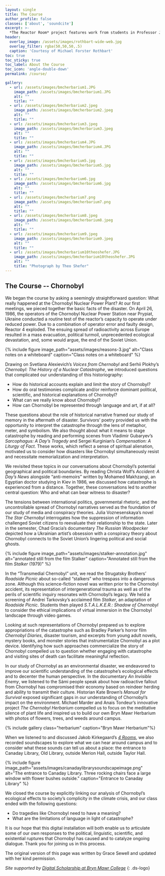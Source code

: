 ```yaml
---
layout: single
title: The Course
author_profile: false
classes: ['about', 'soundcite']
excerpt: >-
  *The Reactor Room* project features work from students in Professor José Vergara’s course RUSSB220 Chornobyl taught at Bryn Mawr College (Fall 2023) and RUSS043 Chernobyl: Nuclear Narratives and the Environment at Swarthmore College (Spring 2020). 
header:
  overlay_image: /assets/images/rothbart-wide-web.jpg
  overlay_filter: rgba(50,50,50,.5)
  caption: 'Courtesy of Michael Forster Rothbart'
toc: true
toc_sticky: true
toc_label: About the Course
toc_icon: 'angle-double-down'
permalink: /course/

gallery:
  - url: /assets/images/bmcherbarium1.JPG
    image_path: /assets/images/bmcherbarium1.JPG
    alt: ""
    title: ""
  - url: /assets/images/bmcherbarium2.jpeg
    image_path: /assets/images/bmcherbarium2.jpeg
    alt: ""
    title: ""
  - url: /assets/images/bmcherbarium3.jpeg
    image_path: /assets/images/bmcherbarium3.jpeg
    alt: ""
    title: ""
  - url: /assets/images/bmcherbarium4.JPG
    image_path: /assets/images/bmcherbarium4.JPG
    alt: ""
    title: ""
  - url: /assets/images/bmcherbarium5.jpg
    image_path: /assets/images/bmcherbarium5.jpg
    alt: ""
    title: ""
  - url: /assets/images/bmcherbarium6.jpg
    image_path: /assets/images/bmcherbarium6.jpg
    alt: ""
    title: ""
  - url: /assets/images/bmcherbarium7.png
    image_path: /assets/images/bmcherbarium7.png
    alt: ""
    title: ""
  - url: /assets/images/bmcherbarium8.jpeg
    image_path: /assets/images/bmcherbarium8.jpeg
    alt: ""
    title: ""
  - url: /assets/images/bmcherbarium9.jpeg
    image_path: /assets/images/bmcherbarium9.jpeg
    alt: ""
    title: ""
  - url: /assets/images/bmcherbarium10theoshefer.JPG
    image_path: /assets/images/bmcherbarium10theoshefer.JPG
    alt: ""
    title: "Photograph by Theo Shefer"
---
```


## The Course -- Chornobyl

We began the course by asking a seemingly straightforward question: What really happened at the Chornobyl Nuclear Power Plant? At our first meetings, we pieced together the basic facts of the disaster. On April 26, 1986, the operators of the Chornobyl Nuclear Power Station near Prypiat, Ukraine conducted a routine test of the reactor’s capacity to operate under reduced power. Due to a combination of operator error and faulty design, Reactor 4 exploded. The ensuing spread of radioactivity across Europe resulted in a mass evacuation, political turmoil, unprecedented ecological devastation, and, some would argue, the end of the Soviet Union.

{% include figure image_path="assets/images/reasons-3.jpg" alt="Class notes on a whiteboard" caption="Class notes on a whiteboard" %}

Drawing on Svetlana Alexievich’s *Voices from Chernobyl* and Serhii Plokhy’s *Chernobyl: The History of a Nuclear Catastrophe*, we introduced questions that complicated our understanding of this historiography: 

- How do historical accounts explain and limit the story of Chornobyl?  
- How do oral testimonies complicate and/or reinforce dominant political, scientific, and historical explanations of Chornobyl? 
- What can we really know about Chornobyl?
- How can Chornobyl be represented through language and art, if at all?

These questions about the role of historical narrative framed our study of memory in the aftermath of disaster. Survivors’ poetry provided us with the opportunity to interpret the catastrophe through the lens of metaphor, meter, and symbolism. We also thought about what it means to stage catastrophe by reading and performing scenes from Vladimir Gubaryev’s *Sarcophagus: A Day’s Tragedy* and Sergei Kurginian’s *Compensation: A Liturgy of Fact*. These works, which reflect a sense of spiritual alienation, motivated us to consider how disasters like Chornobyl simultaneously resist and necessitate memorialization and interpretation. 

We revisited these topics in our conversations about Chornobyl’s potential geographical and political boundaries. By reading Christa Wolf’s *Accident: A Day’s News* alongside “anti-memoirs” written by Mohamed Makhzangi, an Egyptian doctor studying in Kiev in 1986, we discussed how catastrophe is experienced from a distance. Together, these conversations led to another central question: Who and what can bear witness to disaster? 

The tensions between international politics, governmental rhetoric, and the uncontrollable spread of Chornobyl narratives served as the foundation of our study of media and conspiracy theories. Julia Voznesenskaya’s novel *The Star Chernobyl* interrogates how the suppression of information challenged Soviet citizens to reevaluate their relationship to the state. Later in the semester, Chad Gracia’s documentary *The Russian Woodpecker* depicted how a Ukrainian artist’s obsession with a conspiracy theory about Chornobyl connects to the Soviet Union’s lingering political and social ghosts.

{% include figure image_path="assets/images/stalker-annotation.jpg" alt="annotated still from the film Stalker" caption="Annotated still from the film *Stalker* (1979)" %}

In the “Transmedial Chernobyl” unit, we read the Strugatsky Brothers’ *Roadside Picnic* about so-called “stalkers” who trespass into a dangerous zone. Although this science-fiction novel was written prior to the Chornobyl accident, its representation of intergenerational trauma as well as of the perils of scientific inquiry resonates with Chornobyl’s legacy. We held a screening of Andrei Tarkovsky’s acclaimed film *Stalker*, an adaptation of *Roadside Picnic*. Students then played *S.T.A.L.K.E.R.: Shadow of Chernobyl* to consider the ethical implications of virtual immersion in the Chornobyl landscape through video games.

Looking at such representations of Chornobyl prepared us to explore appropriations of the catastrophe such as Bradley Parker’s horror film *Chernobyl Diaries*, disaster tourism, and excerpts from young adult novels, mystery books, and monster stories that instrumentalize Chornobyl as a plot device. Identifying how such approaches commercialize the story of Chornobyl compelled us to question whether engaging with catastrophe and visiting sites of death can facilitate meaningful reflection.

In our study of Chornobyl as an environmental disaster, we endeavored to improve our scientific understanding of the catastrophe’s ecological effects and to decenter the human perspective. In the documentary *An Invisible Enemy*, we listened to the Sámi people speak about how radioactive fallout from Chornobyl has compromised their economy based on reindeer herding and ability to transmit their culture. Historian Kate Brown’s *Manual for Survival* exposed significant gaps in our understanding of Chornobyl’s impact on the environment. Michael Marder and Anais Tondeur’s innovative project *The Chernobyl Herbarium* compelled us to focus on the meditative silence of plant life and inspired us to build our own Bryn Mawr Herbarium with photos of flowers, trees, and weeds around campus.

{% include gallery class="herbarium" caption="Bryn Mawr Herbarium"%}

When we listened to and discussed Jakob Kirkegaard’s [*4 Rooms*](https://jacobkirkegaardreleases.bandcamp.com/album/4-rooms), we also recorded soundscapes to explore what we can hear around campus and to consider what these sounds can tell us about a place: the entrance to <span class="soundcite" data-url="https://digitalscholarship.brynmawr.edu/reactor-room/assets/audio/soundscape-canaday.m4a" data-start="0" data-end="30000" data-plays="1">Canaday Library</span>, <span class="soundcite" data-url="https://digitalscholarship.brynmawr.edu/reactor-room/assets/audio/soundscape-ol-schefer.m4a" data-start="0" data-end="30000" data-plays="1">Old Library</span>, outside <span class="soundcite" data-url="https://digitalscholarship.brynmawr.edu/reactor-room/assets/audio/soundscape-merion.m4a" data-start="0" data-end="30000" data-plays="1">Merion Hall</span>, outside <span class="soundcite" data-url="https://digitalscholarship.brynmawr.edu/reactor-room/assets/audio/soundscape-taylor.m4a" data-start="0" data-end="30000" data-plays="1">Taylor Hall</span>.

{% include figure image_path="assets/images/canadaylibrarysoundscapeimage.png" alt="The entrance to Canaday Library. Three rocking chairs face a large window with flower bushes outside." caption="Entrance to Canaday Library" %}

We closed the course by explicitly linking our analysis of Chornobyl’s ecological effects to society’s complicity in the climate crisis, and our class ended with the following questions:

- Do tragedies like Chornobyl need to have a meaning?  
- What are the limitations of language in light of catastrophe?

It is our hope that this digital installation will both enable us to articulate some of our own responses to the political, linguistic, scientific, and existential ruptures that Chornobyl has caused and to catalyze ongoing dialogue. Thank you for joining us in this process.

The original version of this page was written by Grace Sewell and updated with her kind permission.

*Site supported by [Digital Scholarship at Bryn Mawr College](http://digitalscholarship.brynmawr.edu/)*
{: .ds-logo}
<!--stackedit_data:
eyJoaXN0b3J5IjpbMTcyNzg5MzcwMl19
-->
